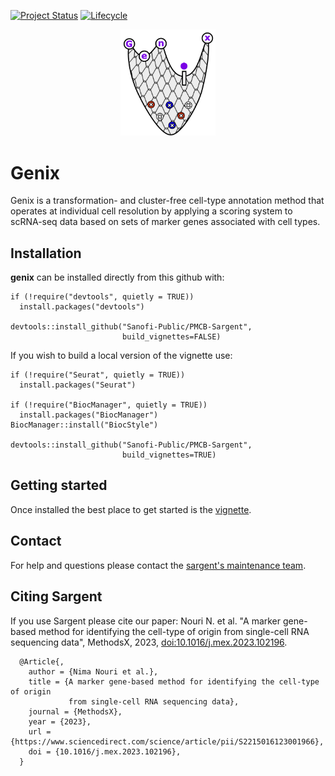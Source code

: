 [![Project Status](http://www.repostatus.org/badges/latest/active.svg)](http://www.repostatus.org/#active)
[![Lifecycle](https://img.shields.io/badge/lifecycle-stable-brightgreen.svg)](https://www.tidyverse.org/lifecycle/#stable)

<p align="center" width="100%">
<img width="30%" src="vignettes/genix-logo.png"> 
</p>

# Genix 

Genix is a transformation- and cluster-free cell-type annotation method that 
operates at individual cell resolution by applying a scoring system to scRNA-seq 
data based on sets of marker genes associated with cell types.


## Installation

**genix** can be installed directly from this github with:

```{r}
if (!require("devtools", quietly = TRUE))
  install.packages("devtools")

devtools::install_github("Sanofi-Public/PMCB-Sargent", 
                         build_vignettes=FALSE)
```

If you wish to build a local version of the vignette use:

```{r}
if (!require("Seurat", quietly = TRUE))
  install.packages("Seurat")

if (!require("BiocManager", quietly = TRUE))
  install.packages("BiocManager")
BiocManager::install("BiocStyle")

devtools::install_github("Sanofi-Public/PMCB-Sargent", 
                         build_vignettes=TRUE)
```


## Getting started

Once installed the best place to get started is the [vignette][vignette].


## Contact

For help and questions please contact the [sargent's maintenance team](mailto:nima.nouri@sanofi.com).


## Citing Sargent

If you use Sargent please cite our paper: Nouri N. et al. "A marker gene-based 
method for identifying the cell-type of origin from single-cell RNA sequencing 
data", MethodsX, 2023, [doi:10.1016/j.mex.2023.102196][paper].

```
  @Article{,
    author = {Nima Nouri et al.},
    title = {A marker gene-based method for identifying the cell-type of origin 
             from single-cell RNA sequencing data},
    journal = {MethodsX},
    year = {2023},
    url = {https://www.sciencedirect.com/science/article/pii/S2215016123001966},
    doi = {10.1016/j.mex.2023.102196},
  }
```

[vignette]: https://github.com/Sanofi-Public/PMCB-Sargent/blob/master/vignettes/Sargent-Vignette.Rmd
[bioc]: https://bioconductor.org/packages/devel/bioc/html/sargent.html
[paper]: https://www.sciencedirect.com/science/article/pii/S2215016123001966

